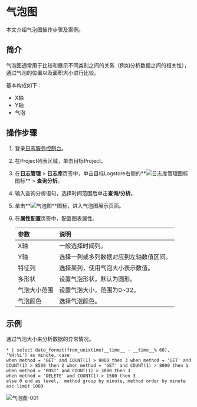 # 气泡图

本文介绍气泡图操作步骤及案例。

## 简介

气泡图通常用于比较和展示不同类别之间的关系（例如分析数据之间的相关性），通过气泡的位置以及面积大小进行比较。

基本构成如下：

-   X轴
-   Y轴
-   气泡

## 操作步骤

1.  登录[日志服务控制台](https://sls.console.aliyun.com)。

2.  在Project列表区域，单击目标Project。

3.  在**日志管理** \> **日志库**页签中，单击目标Logstore右侧的**![日志库管理图标](https://static-aliyun-doc.oss-cn-hangzhou.aliyuncs.com/assets/img/zh-CN/9232359951/p52166.png)图标** \> **查询分析**。

4.  输入查询分析语句，选择时间范围后单击**查询/分析**。

5.  单击**![气泡图](https://static-aliyun-doc.oss-cn-hangzhou.aliyuncs.com/assets/img/zh-CN/2605565951/p120918.png)**图标，进入气泡图展示页面。

6.  在**属性配置**页签中，配置图表属性。

    |参数|说明|
    |:-|:-|
    |X轴|一般选择时间列。|
    |Y轴|选择一列或多列数据对应到左轴数值区间。|
    |特征列|选择某列，使用气泡大小表示数值。|
    |多形状|设置气泡形状，默认为圆形。|
    |气泡大小范围|设置气泡大小，范围为0~32。|
    |气泡颜色|选择气泡颜色。|


## 示例

通过气泡大小来分析数据的异常情况。

```
* | select date_format(from_unixtime(__time__ - __time__% 60), '%H:%i') as minute, case 
when method = 'GET' and COUNT(1) > 9000 then 3 when method = 'GET' and COUNT(1) > 8500 then 2 when method = 'GET' and COUNT(1) > 8000 then 1 
when method = 'POST' and COUNT(1) > 3000 then 3
when method = 'DELETE' and COUNT(1) > 1500 then 3
else 0 end as level,  method group by minute, method order by minute asc limit 1000
```

![气泡图-001](https://static-aliyun-doc.oss-cn-hangzhou.aliyuncs.com/assets/img/zh-CN/2605565951/p120919.png)

